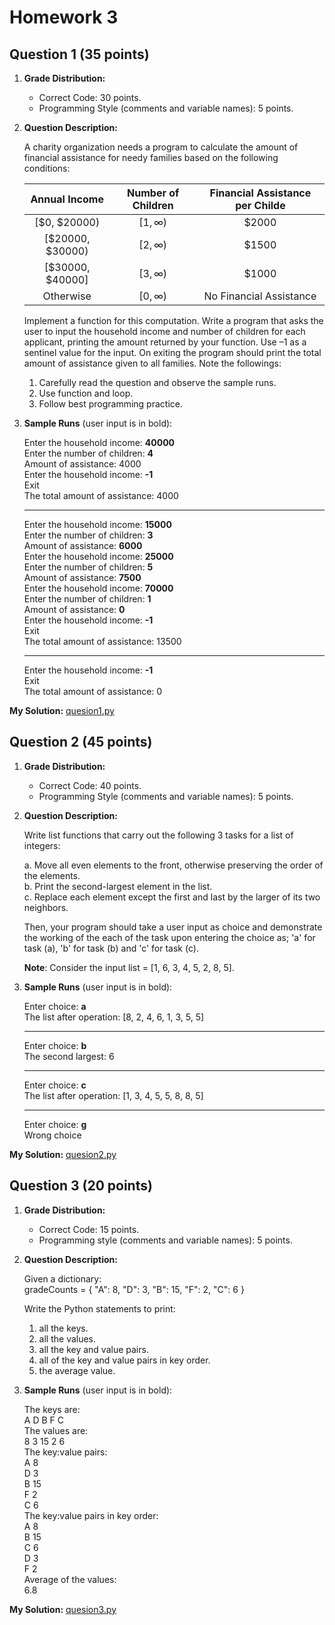 # Homework 3

## Question 1 (35 points)

1. **Grade Distribution:**

   - Correct Code: 30 points.
   - Programming Style (comments and variable names): 5 points.

2. **Question Description:**

    A charity organization needs a program to calculate the amount of financial assistance for needy families based on the following conditions:

    | Annual Income | Number of Children | Financial Assistance per Childe |
    |:-------------:|:------------------:|:---------------------:|
    | [\$0, \$20000) | $[1, \infty)$ | \$2000 |
    | [\$20000, \$30000) | $[2, \infty)$ | \$1500 |
    | [\$30000, \$40000] | $[3, \infty)$ | \$1000 |
    | Otherwise | $[0, \infty)$ | No Financial Assistance |

    Implement a function for this computation. Write a program that asks the user to input the household income and number of children for each applicant, printing the amount returned by your function. Use $–1$ as a sentinel value for the input. On exiting the program should print the total amount of assistance given to all families. Note the followings:

    1. Carefully read the question and observe the sample runs.
    2. Use function and loop.
    3. Follow best programming practice.

3. **Sample Runs** (user input is in bold):

    Enter the household income: **40000**<br>
    Enter the number of children: **4**<br>
    Amount of assistance: 4000<br>
    Enter the household income: **-1**<br>
    Exit<br>
    The total amount of assistance: 4000

    ---
    Enter the household income: **15000**<br>
    Enter the number of children: **3**<br>
    Amount of assistance: **6000**<br>
    Enter the household income: **25000**<br>
    Enter the number of children: **5**<br>
    Amount of assistance: **7500**<br>
    Enter the household income: **70000**<br>
    Enter the number of children: **1**<br>
    Amount of assistance: **0**<br>
    Enter the household income: **-1**<br>
    Exit<br>
    The total amount of assistance: 13500

    ---
    Enter the household income: **-1**<br>
    Exit<br>
    The total amount of assistance: 0

**My Solution:** [quesion1.py](quesion1.py)

## Question 2 (45 points)

1. **Grade Distribution:**

   - Correct Code: 40 points.
   - Programming Style (comments and variable names): 5 points.

2. **Question Description:**

    Write list functions that carry out the following 3 tasks for a list of integers:

    a. Move all even elements to the front, otherwise preserving the order of the elements.<br>
    b. Print the second-largest element in the list.<br>
    c. Replace each element except the first and last by the larger of its two neighbors.

    Then, your program should take a user input as choice and demonstrate the working of the each of the task upon entering the choice as; 'a' for task (a), 'b' for task (b) and 'c' for task (c).

    **Note**: Consider the input list = [1, 6, 3, 4, 5, 2, 8, 5].

3. **Sample Runs** (user input is in bold):

    Enter choice: **a**<br>
    The list after operation: [8, 2, 4, 6, 1, 3, 5, 5]

    ---
    Enter choice: **b**<br>
    The second largest: 6

    ---
    Enter choice: **c**<br>
    The list after operation: [1, 3, 4, 5, 5, 8, 8, 5]

    ---
    Enter choice: **g**<br>
    Wrong choice

**My Solution:** [quesion2.py](quesion2.py)

## Question 3 (20 points)

1. **Grade Distribution:**

   - Correct Code: 15 points.
   - Programming style (comments and variable names): 5 points.

2. **Question Description:**

    Given a dictionary:<br>
    gradeCounts = { "A": 8, "D": 3, "B": 15, "F": 2, "C": 6 }

    Write the Python statements to print:

    1. all the keys.
    2. all the values.
    3. all the key and value pairs.
    4. all of the key and value pairs in key order.
    5. the average value.

3. **Sample Runs** (user input is in bold):

    The keys are:<br>
    A D B F C<br>
    The values are:<br>
    8 3 15 2 6<br>
    The key:value pairs:<br>
    A 8<br>
    D 3<br>
    B 15<br>
    F 2<br>
    C 6<br>
    The key:value pairs in key order:<br>
    A 8<br>
    B 15<br>
    C 6<br>
    D 3<br>
    F 2<br>
    Average of the values:<br>
    6.8

**My Solution:** [quesion3.py](quesion3.py)
